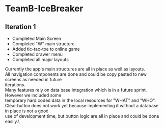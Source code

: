# TeamB-IceBreaker
## Iteration 1
- Completed Main Screen
- Completed "W" main structure
- Added tic-tac-toe to online game
- Completed drawer menu
- Completed all major layouts

Currently the app's main structures are all in place as well as layouts.\
All navigation components are done and could be copy pasted to new screens as needed in future\
iterations.\
Many features rely on data base integration which is in a future sprint. However we included some\
temporary hard coded data in the local resources for "WHAT" and "WHO".\
Clear button does not work yet because implementing it without a database in place is not a good\
use of development time, but button logic are all in place and could be done easily.\


